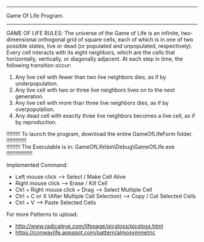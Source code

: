 *******************************************************************************************
Game Of Life Program.
*******************************************************************************************

GAME OF LIFE RULES:
The universe of the Game of Life is an infinite, two-dimensional orthogonal grid of square cells, each of which is in one of two possible states, live or dead (or populated and unpopulated, respectively).
Every cell interacts with its eight neighbors, which are the cells that horizontally, vertically, or diagonally adjacent. At each step in time, the following transition occur:
1) Any live cell with fewer than two live neighbors dies, as if by underpopulation. 
2) Any live cell with two or three live neighbors lives on to the next generation. 
3) Any live cell with more than three live neighbors dies, as if by overpopulation. 
4) Any dead cell with exactly three live neighbors becomes a live cell, as if by reproduction. 

!!!!!!!!! To launch the program, download the entire GameOfLifeForm folder. !!!!!!!!!!!!!    
!!!!!!!!! The Executable is in: GameOfLife\bin\Debug\GameOfLife.exe !!!!!!!!!!!!!!!!!

Implemented Command:
- Left mouse click --> Select / Make Cell Alive 
- Right mouse click --> Erase / Kill Cell
- Ctrl + Right mouse click + Drag --> Select Multiple Cell
- Ctrl + C or X (After Multiple Cell Selection) --> Copy / Cut Selected Cells
- Ctrl + V --> Paste Selected Cells


For more Patterns to upload:
- http://www.radicaleye.com/lifepage/picgloss/picgloss.html
- https://conwaylife.appspot.com/pattern/almosymmetric
